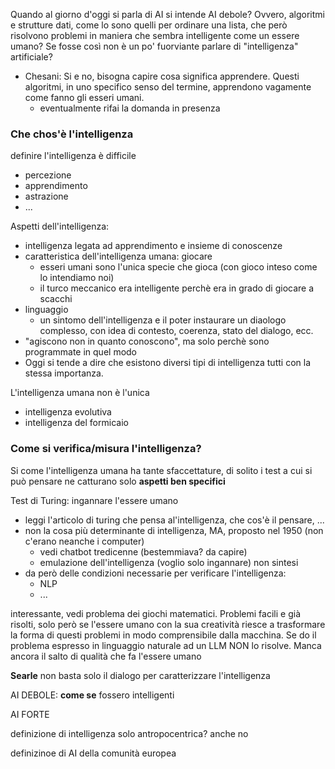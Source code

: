 Quando al giorno d'oggi si parla di AI si intende AI debole? Ovvero, algoritmi e strutture dati, come lo sono quelli per ordinare una lista, che però risolvono problemi in maniera che sembra intelligente come un essere umano? Se fosse così non è un po' fuorviante parlare di "intelligenza" artificiale?
- Chesani: Si e no, bisogna capire cosa significa apprendere. Questi algoritmi, in uno specifico senso del termine, apprendono vagamente come fanno gli esseri umani. 
    - eventualmente rifai la domanda in presenza



### Che chos'è l'intelligenza
definire l'intelligenza è difficile
- percezione
- apprendimento
- astrazione
- ...

Aspetti dell'intelligenza:
- intelligenza legata ad apprendimento e insieme di conoscenze
- caratteristica dell'intelligenza umana: giocare
    - esseri umani sono l'unica specie che gioca (con gioco inteso come lo intendiamo noi)
    - il turco meccanico era intelligente perchè era in grado di giocare a scacchi
- linguaggio
    - un sintomo dell'intelligenza e il poter instaurare un diaologo complesso, con idea di contesto, coerenza, stato del dialogo, ecc.
- "agiscono non in quanto conoscono", ma solo perchè sono programmate in quel modo 
- Oggi si tende a dire che esistono diversi tipi di intelligenza tutti con la stessa importanza. 

L'intelligenza umana non è l'unica
- intelligenza evolutiva
- intelligenza del formicaio



### Come si verifica/misura l'intelligenza?
Si come l'intelligenza umana ha tante sfaccettature, di solito i test a cui si può pensare ne catturano solo **aspetti ben specifici**

Test di Turing: ingannare l'essere umano
- leggi l'articolo di turing che pensa al'intelligenza, che cos'è il pensare, ...
- non la cosa più determinante di intelligenza, MA, proposto nel 1950 (non c'erano neanche i computer)
    - vedi chatbot tredicenne (bestemmiava? da capire)
    - emulazione dell'intelligenza (voglio solo ingannare) non sintesi
- da però delle condizioni necessarie per verificare l'intelligenza:
    - NLP
    - ...



interessante, vedi problema dei giochi matematici. Problemi facili e già risolti, solo però se l'essere umano con la sua creatività riesce a trasformare la forma di questi problemi in modo comprensibile dalla macchina. Se do il problema espresso in linguaggio naturale ad un LLM NON lo risolve. Manca ancora il salto di qualità che fa l'essere umano


**Searle** non basta solo il dialogo per caratterizzare l'intelligenza


AI DEBOLE: **come se** fossero intelligenti

AI FORTE


definizione di intelligenza solo antropocentrica? anche no

definizinoe di AI della comunità europea